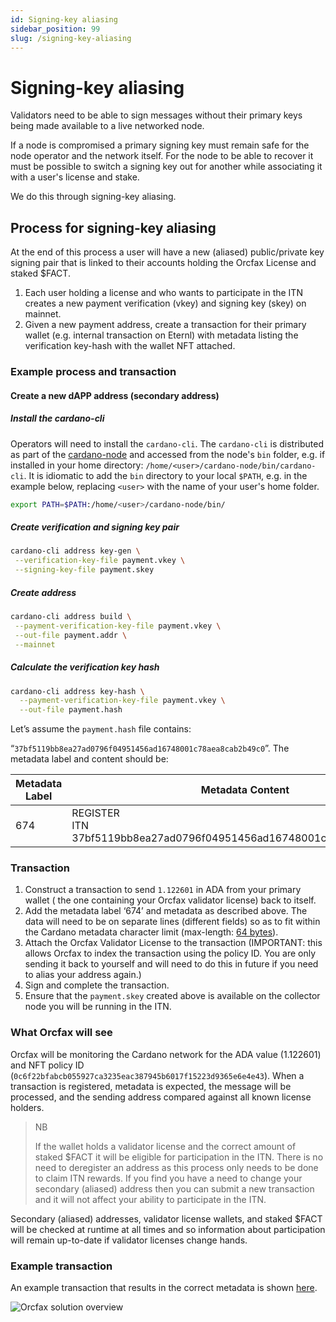 ```yaml
---
id: Signing-key aliasing
sidebar_position: 99
slug: /signing-key-aliasing
---
```


# Signing-key aliasing

Validators need to be able to sign messages without their primary keys being
made available to a live networked node.

If a node is compromised a primary signing key must remain safe for the node
operator and the network itself. For the node to be able to recover it must be
possible to switch a signing key out for another while associating it with a
user's license and stake.

We do this through signing-key aliasing.

## Process for signing-key aliasing

At the end of this process a user will have a new (aliased) public/private key
signing pair that is linked to their accounts holding the Orcfax License and
staked $FACT.

1. Each user holding a license and who wants to participate in the ITN creates a
   new payment verification (vkey) and signing key (skey) on mainnet.
1. Given a new payment address, create a transaction for their primary wallet
   (e.g. internal transaction on Eternl) with metadata listing the verification
   key-hash with the wallet NFT attached.

### Example process and transaction

#### Create a new dAPP address (secondary address)

##### Install the cardano-cli

Operators will need to install the `cardano-cli`. The `cardano-cli` is
distributed as part of the [cardano-node][cardano-node-1] and accessed from the
node's `bin` folder, e.g. if installed in your home directory:
`/home/<user>/cardano-node/bin/cardano-cli`. It is idiomatic to add the `bin`
directory to your local `$PATH`, e.g. in the example below, replacing `<user>`
with the name of your user's home folder.

```sh
export PATH=$PATH:/home/<user>/cardano-node/bin/
```

[cardano-node-1]: https://github.com/IntersectMBO/cardano-node/releases

##### Create verification and signing key pair

```sh
cardano-cli address key-gen \
 --verification-key-file payment.vkey \
 --signing-key-file payment.skey
```

##### Create address

```sh
cardano-cli address build \
 --payment-verification-key-file payment.vkey \
 --out-file payment.addr \
 --mainnet
```

##### Calculate the verification key hash

```sh
cardano-cli address key-hash \
  --payment-verification-key-file payment.vkey \
  --out-file payment.hash
```

Let’s assume the `payment.hash` file contains:

“`37bf5119bb8ea27ad0796f04951456ad16748001c78aea8cab2b49c0`”. The metadata label
and content should be:

| Metadata Label | Metadata Content                                                                | ADA Value |
| -------------- | ------------------------------------------------------------------------------- | --------- |
| 674            | REGISTER <br/>ITN<br/> 37bf5119bb8ea27ad0796f04951456ad16748001c78aea8cab2b49c0 | 1.122601  |

### Transaction

1. Construct a transaction to send `1.122601` in ADA from your primary wallet (
   the one containing your Orcfax validator license) back to itself.
1. Add the metadata label ‘674’ and metadata as described above. The data will
   need to be on separate lines (different fields) so as to fit within the
   Cardano metadata character limit (max-length: [64 bytes][md-1]).
1. Attach the Orcfax Validator License to the transaction (IMPORTANT: this
   allows Orcfax to index the transaction using the policy ID. You are only
   sending it back to yourself and will need to do this in future if you need to
   alias your address again.)
1. Sign and complete the transaction.
1. Ensure that the `payment.skey` created above is available on the collector
   node you will be running in the ITN.

[md-1]: https://developers.cardano.org/docs/transaction-metadata/#schema

### What Orcfax will see

Orcfax will be monitoring the Cardano network for the ADA value (1.122601) and
NFT policy ID (`0c6f22bfabcb055927ca3235eac387945b6017f15223d9365e6e4e43`). When
a transaction is registered, metadata is expected, the message will be
processed, and the sending address compared against all known license holders.

> NB
>
> If the wallet holds a validator license and the correct amount of staked $FACT
> it will be eligible for participation in the ITN. There is no need to
> deregister an address as this process only needs to be done to claim ITN
> rewards. If you find you have a need to change your secondary (aliased)
> address then you can submit a new transaction and it will not affect your
> ability to participate in the ITN.

Secondary (aliased) addresses, validator license wallets, and staked $FACT will
be checked at runtime at all times and so information about participation will
remain up-to-date if validator licenses change hands.

### Example transaction

An example transaction that results in the correct metadata is shown
[here][tx-1].

[tx-1]:
    https://cexplorer.io/tx/791c3d699f1236a227edd611dc6408034523b98858cd15b4b495415c2835a242/metadata#data

![Orcfax solution overview](/img/2024-11-12-example-metadata.png)
